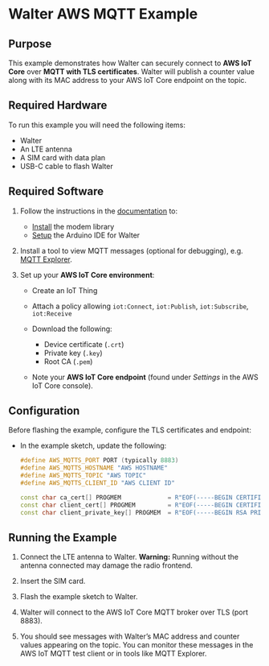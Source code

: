 # Walter AWS MQTT Example

## Purpose

This example demonstrates how Walter can securely connect to **AWS IoT Core** over **MQTT with TLS certificates**.
Walter will publish a counter value along with its MAC address to your AWS IoT Core endpoint on the topic.

## Required Hardware

To run this example you will need the following items:

* Walter
* An LTE antenna
* A SIM card with data plan
* USB-C cable to flash Walter

## Required Software

1. Follow the instructions in the [documentation](https://www.quickspot.io/index.html) to:

   * [Install](https://www.quickspot.io/documentation.html#/walter-modem/setup/arduino) the modem library
   * [Setup](https://www.quickspot.io/documentation.html#/developer-toolchains/arduino) the Arduino IDE for Walter

2. Install a tool to view MQTT messages (optional for debugging), e.g. [MQTT Explorer](https://mqtt-explorer.com/).

3. Set up your **AWS IoT Core environment**:

   * Create an IoT Thing
   * Attach a policy allowing `iot:Connect`, `iot:Publish`, `iot:Subscribe`, `iot:Receive`
   * Download the following:

     * Device certificate (`.crt`)
     * Private key (`.key`)
     * Root CA (`.pem`)
   * Note your **AWS IoT Core endpoint** (found under *Settings* in the AWS IoT Core console).

## Configuration

Before flashing the example, configure the TLS certificates and endpoint:

* In the example sketch, update the following:

  ```cpp
  #define AWS_MQTTS_PORT PORT (typically 8883)
  #define AWS_MQTTS_HOSTNAME "AWS HOSTNAME"
  #define AWS_MQTTS_TOPIC "AWS TOPIC"
  #define AWS_MQTTS_CLIENT_ID "AWS CLIENT ID"

  const char ca_cert[] PROGMEM             = R"EOF(-----BEGIN CERTIFICATE-----\n...\n-----END CERTIFICATE-----)EOF";
  const char client_cert[] PROGMEM         = R"EOF(-----BEGIN CERTIFICATE-----\n...\n-----END CERTIFICATE-----)EOF";
  const char client_private_key[] PROGMEM  = R"EOF(-----BEGIN RSA PRIVATE KEY-----\n...\n-----END RSA PRIVATE KEY-----)EOF";
  ```

## Running the Example

1. Connect the LTE antenna to Walter.
   **Warning:** Running without the antenna connected may damage the radio frontend.

2. Insert the SIM card.

3. Flash the example sketch to Walter.

4. Walter will connect to the AWS IoT Core MQTT broker over TLS (port 8883).

5. You should see messages with Walter’s MAC address and counter values appearing on the topic.
    You can monitor these messages in the AWS IoT MQTT test client or in tools like MQTT Explorer.
